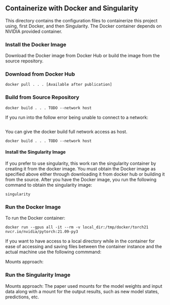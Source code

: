 ## Containerize with Docker and Singularity

This directory contains the configuration files to containerize this project using, first Docker, and then Singularity.
The Docker container depends on NVIDIA provided container.

### Install the Docker Image
Download the Docker image from Docker Hub or build the image from the source repository.

### Download from Docker Hub
```
docker pull . . . [Available after publication]
```

### Build from Source Repository
```
docker build . . . TODO --network host
```

If you run into the follow error being unable to connect to a network:
```
```
You can give the docker build full network access as host.
```
docker build . . . TODO --network host
```

#### Install the Singularity Image

If you prefer to use singularity, this work ran the singularity container by creating it from the docker image.
You must obtain the Docker image as specified above either through downloading it from docker hub or building it from the source.
After you have the Docker image, you run the following command to obtain the singularity image:
```
singularity
```

### Run the Docker Image
To run the Docker container:
```
docker run --gpus all -it --rm -v local_dir:/tmp/docker/torch21 nvcr.io/nvidia/pytorch:21.09-py3
```

If you want to have access to a local directory while in the container for ease of accessing and saving files between the container instance and the actual machine use the following commmand:

Mounts approach:

### Run the Singularity Image


Mounts approach:
The paper used mounts for the model weights and input data along with a mount for the output results, such as new model states, predictions, etc.
